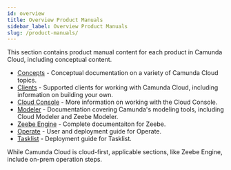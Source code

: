 ```yaml
---
id: overview
title: Overview Product Manuals
sidebar_label: Overview Product Manuals
slug: /product-manuals/
---
```


This section contains product manual content for each product in Camunda Cloud, including conceptual content.

- [Concepts](concepts/what-is-camunda-cloud) - Conceptual documentation on a variety of Camunda Cloud topics.
- [Clients](clients/overview) - Supported clients for working with Camunda Cloud, including information on building your own.
- [Cloud Console](cloud-console/introduction) - More information on working with the Cloud Console.
- [Modeler](modeler/overview) - Documentation covering Camunda's modeling tools, including Cloud Modeler and Zeebe Modeler.
- [Zeebe Engine](zeebe/zeebe-overview) - Complete documentaiton for Zeebe. 
- [Operate](operate/userguide/index) - User and deployment guide for Operate.
- [Tasklist](tasklist/deployment/configuration) - Deployment guide for Tasklist.

While Camunda Cloud is cloud-first, applicable sections, like Zeebe Engine, include on-prem operation steps.